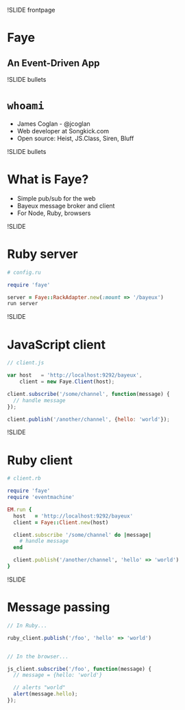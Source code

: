 !SLIDE frontpage
# Faye
## An Event-Driven App


!SLIDE bullets
# `whoami`

* James Coglan - @jcoglan
* Web developer at Songkick.com
* Open source: Heist, JS.Class, Siren, Bluff


!SLIDE bullets
# What is Faye?

* Simple pub/sub for the web
* Bayeux message broker and client
* For Node, Ruby, browsers


!SLIDE
# Ruby server

```ruby
# config.ru

require 'faye'

server = Faye::RackAdapter.new(:mount => '/bayeux')
run server
```

!SLIDE
# JavaScript client

```javascript
// client.js

var host   = 'http://localhost:9292/bayeux',
    client = new Faye.Client(host);

client.subscribe('/some/channel', function(message) {
  // handle message
});

client.publish('/another/channel', {hello: 'world'});
```

!SLIDE
# Ruby client

```ruby
# client.rb

require 'faye'
require 'eventmachine'

EM.run {
  host   = 'http://localhost:9292/bayeux'
  client = Faye::Client.new(host)

  client.subscribe '/some/channel' do |message|
    # handle message
  end

  client.publish('/another/channel', 'hello' => 'world')
}
```

!SLIDE
# Message passing

```javascript
// In Ruby...

ruby_client.publish('/foo', 'hello' => 'world')


// In the browser...

js_client.subscribe('/foo', function(message) {
  // message = {hello: 'world'}

  // alerts "world"
  alert(message.hello);
});
```